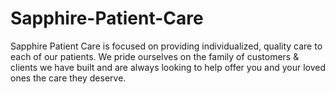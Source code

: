 # Sapphire-Patient-Care
Sapphire Patient Care is focused on providing individualized, quality care to each of our patients.  We pride ourselves on the family of customers &amp; clients we have built and are always looking to help offer you and your loved ones the care they deserve. 
